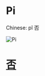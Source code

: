 # Pi

Chinese: pǐ 否

![Pi](https://88o.io/wp-content/uploads/2018/09/12-e590a6pi.jpg)

# [否](./e590a6pi_cn.md)
